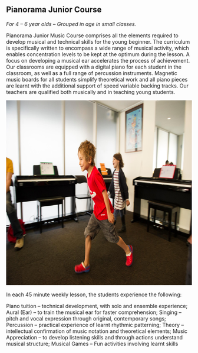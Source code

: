 ## Pianorama Junior Course

*For 4 – 6 year olds – Grouped in age in small classes.*

Pianorama Junior Music Course comprises all the elements required to develop musical and technical skills for the young beginner. The curriculum is specifically written to encompass a wide range of musical activity, which enables concentration levels to be kept at the optimum during the lesson. A focus on developing a musical ear accelerates the process of achievement. Our classrooms are equipped with a digital piano for each student in the classroom, as well as a full range of percussion instruments. Magnetic music boards for all students simplify theoretical work and all piano pieces are learnt with the additional support of speed variable backing tracks. Our teachers are qualified both musically and in teaching young students.

<img src="images/18121242_1945394909069149_8174843808573398308_o.jpg" alt="ismbondi" width="800" height="500">

In each 45 minute weekly lesson, the students experience the following:

Piano tuition – technical development, with solo and ensemble experience;
Aural (Ear) – to train the musical ear for faster comprehension;
Singing – pitch and vocal expression through original, contemporary songs;
Percussion – practical experience of learnt rhythmic patterning;
Theory – intellectual confirmation of music notation and theoretical elements;
Music Appreciation – to develop listening skills and through actions understand musical structure;
Musical Games – Fun activities involving learnt skills
